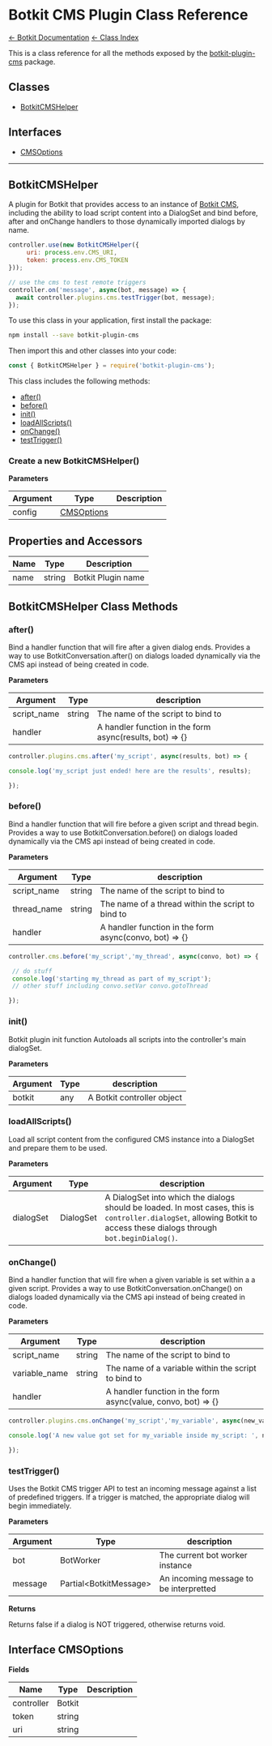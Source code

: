 # Botkit CMS Plugin Class Reference

[&larr; Botkit Documentation](../#readme) [&larr; Class Index](index.md) 

This is a class reference for all the methods exposed by the [botkit-plugin-cms](https://github.com/howdyai/botkit/tree/next/packages/botkit-plugin-cms) package.

## Classes


* <a href="#BotkitCMSHelper" aria-current="page">BotkitCMSHelper</a>

## Interfaces

* <a href="#CMSOptions" aria-current="page">CMSOptions</a>

---

<a name="BotkitCMSHelper"></a>
## BotkitCMSHelper
A plugin for Botkit that provides access to an instance of [Botkit CMS](https://github.com/howdyai/botkit-cms), including the ability to load script content into a DialogSet
and bind before, after and onChange handlers to those dynamically imported dialogs by name.

```javascript
controller.use(new BotkitCMSHelper({
     uri: process.env.CMS_URI,
     token: process.env.CMS_TOKEN
}));

// use the cms to test remote triggers
controller.on('message', async(bot, message) => {
  await controller.plugins.cms.testTrigger(bot, message);
});
```


To use this class in your application, first install the package:
```bash
npm install --save botkit-plugin-cms
```

Then import this and other classes into your code:
```javascript
const { BotkitCMSHelper } = require('botkit-plugin-cms');
```

This class includes the following methods:
* [after()](#after)
* [before()](#before)
* [init()](#init)
* [loadAllScripts()](#loadAllScripts)
* [onChange()](#onChange)
* [testTrigger()](#testTrigger)



### Create a new BotkitCMSHelper()
**Parameters**

| Argument | Type | Description
|--- |--- |---
| config | [CMSOptions](#CMSOptions) | 




## Properties and Accessors

| Name | Type | Description
|--- |--- |---
| name | string | Botkit Plugin name

## BotkitCMSHelper Class Methods
<a name="after"></a>
### after()
Bind a handler function that will fire after a given dialog ends.
Provides a way to use BotkitConversation.after() on dialogs loaded dynamically via the CMS api instead of being created in code.

**Parameters**

| Argument | Type | description
|--- |--- |---
| script_name| string | The name of the script to bind to
| handler|  | A handler function in the form async(results, bot) => {}<br/>



```javascript
controller.plugins.cms.after('my_script', async(results, bot) => {

console.log('my_script just ended! here are the results', results);

});
```


<a name="before"></a>
### before()
Bind a handler function that will fire before a given script and thread begin.
Provides a way to use BotkitConversation.before() on dialogs loaded dynamically via the CMS api instead of being created in code.

**Parameters**

| Argument | Type | description
|--- |--- |---
| script_name| string | The name of the script to bind to
| thread_name| string | The name of a thread within the script to bind to
| handler|  | A handler function in the form async(convo, bot) => {}<br/>



```javascript
controller.cms.before('my_script','my_thread', async(convo, bot) => {

 // do stuff
 console.log('starting my_thread as part of my_script');
 // other stuff including convo.setVar convo.gotoThread

});
```


<a name="init"></a>
### init()
Botkit plugin init function
Autoloads all scripts into the controller's main dialogSet.

**Parameters**

| Argument | Type | description
|--- |--- |---
| botkit| any | A Botkit controller object<br/>



<a name="loadAllScripts"></a>
### loadAllScripts()
Load all script content from the configured CMS instance into a DialogSet and prepare them to be used.

**Parameters**

| Argument | Type | description
|--- |--- |---
| dialogSet| DialogSet | A DialogSet into which the dialogs should be loaded.  In most cases, this is `controller.dialogSet`, allowing Botkit to access these dialogs through `bot.beginDialog()`.<br/>



<a name="onChange"></a>
### onChange()
Bind a handler function that will fire when a given variable is set within a a given script.
Provides a way to use BotkitConversation.onChange() on dialogs loaded dynamically via the CMS api instead of being created in code.

**Parameters**

| Argument | Type | description
|--- |--- |---
| script_name| string | The name of the script to bind to
| variable_name| string | The name of a variable within the script to bind to
| handler|  | A handler function in the form async(value, convo, bot) => {}<br/>



```javascript
controller.plugins.cms.onChange('my_script','my_variable', async(new_value, convo, bot) => {

console.log('A new value got set for my_variable inside my_script: ', new_value);

});
```


<a name="testTrigger"></a>
### testTrigger()
Uses the Botkit CMS trigger API to test an incoming message against a list of predefined triggers.
If a trigger is matched, the appropriate dialog will begin immediately.

**Parameters**

| Argument | Type | description
|--- |--- |---
| bot| BotWorker | The current bot worker instance
| message| Partial&lt;BotkitMessage&gt; | An incoming message to be interpretted


**Returns**

Returns false if a dialog is NOT triggered, otherwise returns void.






<a name="CMSOptions"></a>
## Interface CMSOptions


**Fields**

| Name | Type | Description
|--- |--- |---
| controller | Botkit | 
| token | string | 
| uri | string | 
